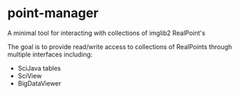 # point-manager

A minimal tool for interacting with collections of imglib2 RealPoint's

The goal is to provide read/write access to collections of RealPoints through multiple interfaces including:
- SciJava tables
- SciView
- BigDataViewer
